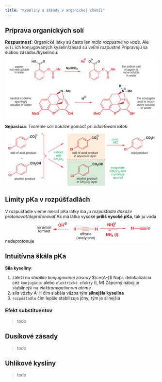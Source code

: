 ```yaml
---
title: "Kyseliny a zásady v organickej chémii"
---
```



## Príprava organických solí
**Rozpustnosť**:
Organické látky sú často len *málo rozpustné vo vode*.
Ale `soli` ich konjugovaných kyselín/zásad sú *veľmi rozpustné*
Pripravujú sa slabou zásadou/kyselinou:
![](attachments/organicke_soli_rozpustnost.png)

**Separácia**:
Tvorenie solí dokáže pomôcť pri *oddeľovaní látok*:
![](attachments/separacia_pomocou_soli_ol.png)

## Limity pKa v rozpúšťadlách
V rozpúšťadle vieme merať pKa látky iba *ju rozpúšťadlo dokáže protonovat/deprotonovať*
Ak má látka vysoké **príliš vysoké pKa**, tak ju voda nedeprotonuje
![](attachments/limity_pka_rozpúšťadiel.png)

## Intuitívna škála pKa
**Sila kyseliny**:
1. záleží na *stabilite konjugovanej zásady* $\ce{A-}$
	Napr. delokalizácia cez `konjugáciu` alebo `elektrické efekty` (I, M)
	Záporný náboj je stabilnejší na *elektronegatívnom atóme*
2. *sila väzby* A-H
	čím slabšia väzba tým **silnejšia kyselina**
3. `rozpúšťadlo`
	čím lepšie stabilizuje jóny, tým je silnejšia

### Efekt substituentov
> todo

## Dusíkové zásady
> todo

## Uhlíkové kysliny
> todo